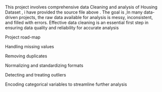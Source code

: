 This project involves comprehensive data Cleaning and analysis of Housing  Dataset , i have provided the source file above  . The goal is ,In many data-driven projects, the raw data available for analysis is messy, inconsistent, and filled with errors. Effective data cleaning is an essential first step in ensuring data quality and reliability for accurate analysis 

Project road-map

Handling missing values

Removing duplicates

Normalizing and standardizing formats

Detecting and treating outliers

Encoding categorical variables to streamline further analysis
